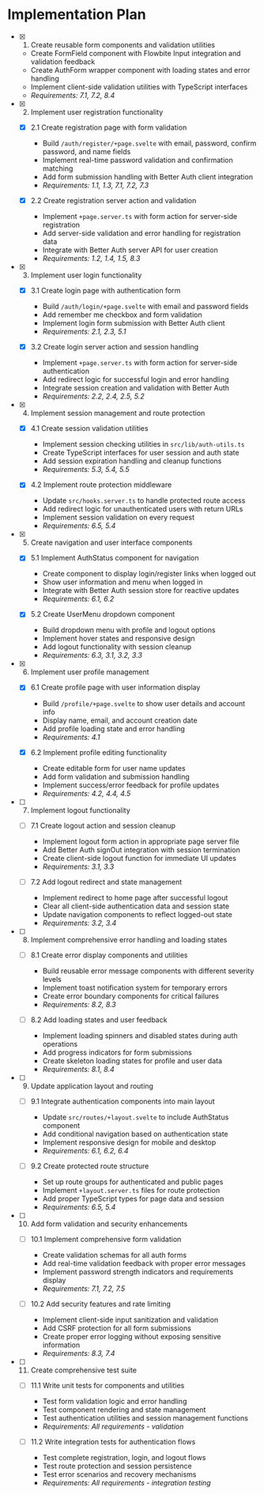 # Implementation Plan

- [x] 1. Create reusable form components and validation utilities
  - Create FormField component with Flowbite Input integration and validation feedback
  - Create AuthForm wrapper component with loading states and error handling
  - Implement client-side validation utilities with TypeScript interfaces
  - _Requirements: 7.1, 7.2, 8.4_

- [x] 2. Implement user registration functionality
  - [x] 2.1 Create registration page with form validation
    - Build `/auth/register/+page.svelte` with email, password, confirm password, and name fields
    - Implement real-time password validation and confirmation matching
    - Add form submission handling with Better Auth client integration
    - _Requirements: 1.1, 1.3, 7.1, 7.2, 7.3_

  - [x] 2.2 Create registration server action and validation
    - Implement `+page.server.ts` with form action for server-side registration
    - Add server-side validation and error handling for registration data
    - Integrate with Better Auth server API for user creation
    - _Requirements: 1.2, 1.4, 1.5, 8.3_

- [x] 3. Implement user login functionality
  - [x] 3.1 Create login page with authentication form
    - Build `/auth/login/+page.svelte` with email and password fields
    - Add remember me checkbox and form validation
    - Implement login form submission with Better Auth client
    - _Requirements: 2.1, 2.3, 5.1_

  - [x] 3.2 Create login server action and session handling
    - Implement `+page.server.ts` with form action for server-side authentication
    - Add redirect logic for successful login and error handling
    - Integrate session creation and validation with Better Auth
    - _Requirements: 2.2, 2.4, 2.5, 5.2_

- [x] 4. Implement session management and route protection
  - [x] 4.1 Create session validation utilities
    - Implement session checking utilities in `src/lib/auth-utils.ts`
    - Create TypeScript interfaces for user session and auth state
    - Add session expiration handling and cleanup functions
    - _Requirements: 5.3, 5.4, 5.5_

  - [x] 4.2 Implement route protection middleware
    - Update `src/hooks.server.ts` to handle protected route access
    - Add redirect logic for unauthenticated users with return URLs
    - Implement session validation on every request
    - _Requirements: 6.5, 5.4_

- [x] 5. Create navigation and user interface components
  - [x] 5.1 Implement AuthStatus component for navigation
    - Create component to display login/register links when logged out
    - Show user information and menu when logged in
    - Integrate with Better Auth session store for reactive updates
    - _Requirements: 6.1, 6.2_

  - [x] 5.2 Create UserMenu dropdown component
    - Build dropdown menu with profile and logout options
    - Implement hover states and responsive design
    - Add logout functionality with session cleanup
    - _Requirements: 6.3, 3.1, 3.2, 3.3_

- [x] 6. Implement user profile management
  - [x] 6.1 Create profile page with user information display
    - Build `/profile/+page.svelte` to show user details and account info
    - Display name, email, and account creation date
    - Add profile loading state and error handling
    - _Requirements: 4.1_

  - [x] 6.2 Implement profile editing functionality
    - Create editable form for user name updates
    - Add form validation and submission handling
    - Implement success/error feedback for profile updates
    - _Requirements: 4.2, 4.4, 4.5_

- [ ] 7. Implement logout functionality
  - [ ] 7.1 Create logout action and session cleanup
    - Implement logout form action in appropriate page server file
    - Add Better Auth signOut integration with session termination
    - Create client-side logout function for immediate UI updates
    - _Requirements: 3.1, 3.3_

  - [ ] 7.2 Add logout redirect and state management
    - Implement redirect to home page after successful logout
    - Clear all client-side authentication data and session state
    - Update navigation components to reflect logged-out state
    - _Requirements: 3.2, 3.4_

- [ ] 8. Implement comprehensive error handling and loading states
  - [ ] 8.1 Create error display components and utilities
    - Build reusable error message components with different severity levels
    - Implement toast notification system for temporary errors
    - Create error boundary components for critical failures
    - _Requirements: 8.2, 8.3_

  - [ ] 8.2 Add loading states and user feedback
    - Implement loading spinners and disabled states during auth operations
    - Add progress indicators for form submissions
    - Create skeleton loading states for profile and user data
    - _Requirements: 8.1, 8.4_

- [ ] 9. Update application layout and routing
  - [ ] 9.1 Integrate authentication components into main layout
    - Update `src/routes/+layout.svelte` to include AuthStatus component
    - Add conditional navigation based on authentication state
    - Implement responsive design for mobile and desktop
    - _Requirements: 6.1, 6.2, 6.4_

  - [ ] 9.2 Create protected route structure
    - Set up route groups for authenticated and public pages
    - Implement `+layout.server.ts` files for route protection
    - Add proper TypeScript types for page data and session
    - _Requirements: 6.5, 5.4_

- [ ] 10. Add form validation and security enhancements
  - [ ] 10.1 Implement comprehensive form validation
    - Create validation schemas for all auth forms
    - Add real-time validation feedback with proper error messages
    - Implement password strength indicators and requirements display
    - _Requirements: 7.1, 7.2, 7.5_

  - [ ] 10.2 Add security features and rate limiting
    - Implement client-side input sanitization and validation
    - Add CSRF protection for all form submissions
    - Create proper error logging without exposing sensitive information
    - _Requirements: 8.3, 7.4_

- [ ] 11. Create comprehensive test suite
  - [ ] 11.1 Write unit tests for components and utilities
    - Test form validation logic and error handling
    - Test component rendering and state management
    - Test authentication utilities and session management functions
    - _Requirements: All requirements - validation_

  - [ ] 11.2 Write integration tests for authentication flows
    - Test complete registration, login, and logout flows
    - Test route protection and session persistence
    - Test error scenarios and recovery mechanisms
    - _Requirements: All requirements - integration testing_
